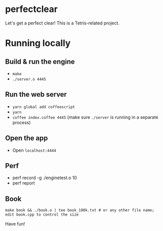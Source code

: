 # perfectclear

Let's get a perfect clear! This is a Tetris-related project.

# Running locally

## Build & run the engine
- `make`
- `./server.o 4445`

## Run the web server
- `yarn global add coffeescript`
- `yarn`
- `coffee index.coffee 4445` (make sure `./server` is running in a separate process)

## Open the app
- Open `localhost:4444`

## Perf
- perf record -g ./enginetest.o 10
- perf report

## Book
`make book && ./book.o | tee book_100k.txt # or any other file name; edit book.cpp to control the size`

Have fun!
